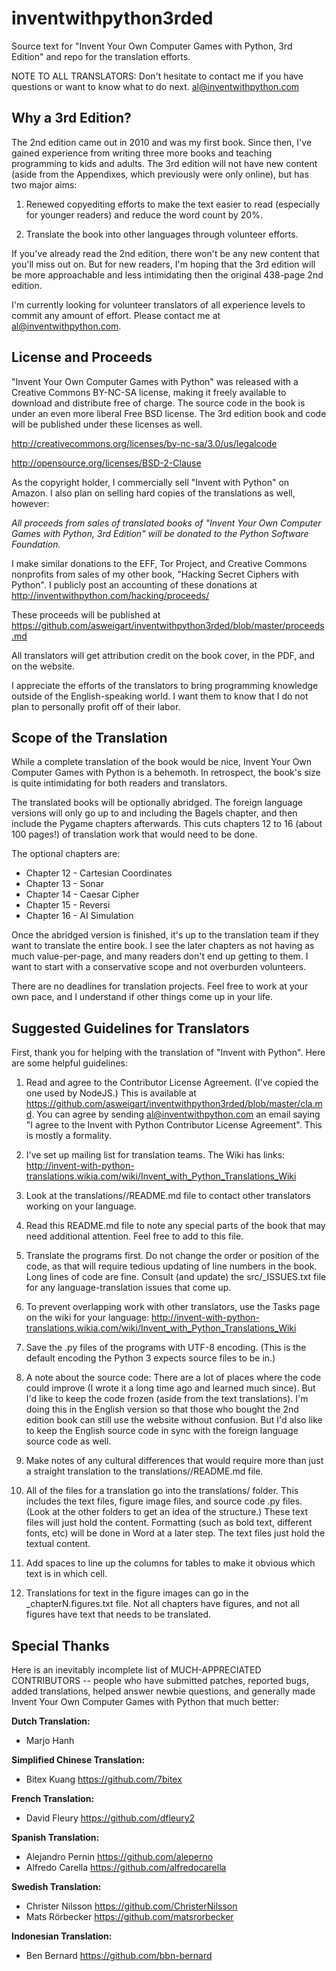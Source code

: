 inventwithpython3rded
=====================

Source text for "Invent Your Own Computer Games with Python, 3rd Edition" and repo for the translation efforts.

NOTE TO ALL TRANSLATORS: Don't hesitate to contact me if you have questions or want to know what to do next. al@inventwithpython.com

Why a 3rd Edition?
------------------

The 2nd edition came out in 2010 and was my first book. Since then, I've gained experience from writing three more books and teaching programming to kids and adults. The 3rd edition will not have new content (aside from the Appendixes, which previously were only online), but has two major aims:

1. Renewed copyediting efforts to make the text easier to read (especially for younger readers) and reduce the word count by 20%.

2. Translate the book into other languages through volunteer efforts.

If you've already read the 2nd edition, there won't be any new content that you'll miss out on. But for new readers, I'm hoping that the 3rd edition will be more approachable and less intimidating then the original 438-page 2nd edition.

I'm currently looking for volunteer translators of all experience levels to commit any amount of effort. Please contact me at al@inventwithpython.com.

License and Proceeds
--------------------

"Invent Your Own Computer Games with Python" was released with a Creative Commons BY-NC-SA license, making it freely available to download and distribute free of charge. The source code in the book is under an even more liberal Free BSD license. The 3rd edition book and code will be published under these licenses as well.

http://creativecommons.org/licenses/by-nc-sa/3.0/us/legalcode

http://opensource.org/licenses/BSD-2-Clause

As the copyright holder, I commercially sell "Invent with Python" on Amazon. I also plan on selling hard copies of the translations as well, however:

*All proceeds from sales of translated books of "Invent Your Own Computer Games with Python, 3rd Edition" will be donated to the Python Software Foundation.*

I make similar donations to the EFF, Tor Project, and Creative Commons nonprofits from sales of my other book, "Hacking Secret Ciphers with Python". I publicly post an accounting of these donations at http://inventwithpython.com/hacking/proceeds/

These proceeds will be published at https://github.com/asweigart/inventwithpython3rded/blob/master/proceeds.md

All translators will get attribution credit on the book cover, in the PDF, and on the website.

I appreciate the efforts of the translators to bring programming knowledge outside of the English-speaking world. I want them to know that I do not plan to personally profit off of their labor.

Scope of the Translation
------------------------

While a complete translation of the book would be nice, Invent Your Own Computer Games with Python is a behemoth. In retrospect, the book's size is quite intimidating for both readers and translators.

The translated books will be optionally abridged. The foreign language versions will only go up to and including the Bagels chapter, and then include the Pygame chapters afterwards. This cuts chapters 12 to 16 (about 100 pages!) of translation work that would need to be done.

The optional chapters are:

* Chapter 12 - Cartesian Coordinates
* Chapter 13 - Sonar
* Chapter 14 - Caesar Cipher
* Chapter 15 - Reversi
* Chapter 16 - AI Simulation

Once the abridged version is finished, it's up to the translation team if they want to translate the entire book. I see the later chapters as not having as much value-per-page, and many readers don't end up getting to them. I want to start with a conservative scope and not overburden volunteers.

There are no deadlines for translation projects. Feel free to work at your own pace, and I understand if other things come up in your life.

Suggested Guidelines for Translators
------------------------------------

First, thank you for helping with the translation of "Invent with Python". Here are some helpful guidelines:

1. Read and agree to the Contributor License Agreement. (I've copied the one used by NodeJS.) This is available at https://github.com/asweigart/inventwithpython3rded/blob/master/cla.md. You can agree by sending al@inventwithpython.com an email saying "I agree to the Invent with Python Contributor License Agreement". This is mostly a formality.

1. I've set up mailing list for translation teams. The Wiki has links: http://invent-with-python-translations.wikia.com/wiki/Invent_with_Python_Translations_Wiki

1. Look at the translations/<lang code>/README.md file to contact other translators working on your language.

1. Read this README.md file to note any special parts of the book that may need additional attention. Feel free to add to this file.

1. Translate the programs first. Do not change the order or position of the code, as that will require tedious updating of line numbers in the book. Long lines of code are fine. Consult (and update) the src/_ISSUES.txt file for any language-translation issues that come up.

1. To prevent overlapping work with other translators, use the Tasks page on the wiki for your language: http://invent-with-python-translations.wikia.com/wiki/Invent_with_Python_Translations_Wiki

1. Save the .py files of the programs with UTF-8 encoding. (This is the default encoding the Python 3 expects source files to be in.)

1. A note about the source code: There are a lot of places where the code could improve (I wrote it a long time ago and learned much since). But I'd like to keep the code frozen (aside from the text translations). I'm doing this in the English version so that those who bought the 2nd edition book can still use the website without confusion. But I'd also like to keep the English source code in sync with the foreign language source code as well.

1. Make notes of any cultural differences that would require more than just a straight translation to the translations/<lang code>/README.md file.

1. All of the files for a translation go into the translations/<lang code> folder. This includes the text files, figure image files, and source code .py files. (Look at the other folders to get an idea of the structure.) These text files will just hold the content. Formatting (such as bold text, different fonts, etc) will be done in Word at a later step. The text files just hold the textual content.

1. Add spaces to line up the columns for tables to make it obvious which text is in which cell.

1. Translations for text in the figure images can go in the <lang code>_chapterN.figures.txt file. Not all chapters have figures, and not all figures have text that needs to be translated.

Special Thanks
--------------

Here is an inevitably incomplete list of MUCH-APPRECIATED CONTRIBUTORS -- people who have submitted patches, reported bugs, added translations, helped answer newbie questions, and generally made Invent Your Own Computer Games with Python that much better:

**Dutch Translation:**

- Marjo Hanh

**Simplified Chinese Translation:**

- Bitex Kuang https://github.com/7bitex

**French Translation:**

- David Fleury https://github.com/dfleury2

**Spanish Translation:**

- Alejandro Pernin https://github.com/aleperno
- Alfredo Carella https://github.com/alfredocarella

**Swedish Translation:**

- Christer Nilsson https://github.com/ChristerNilsson
- Mats Rörbecker https://github.com/matsrorbecker

**Indonesian Translation:**

- Ben Bernard https://github.com/bbn-bernard